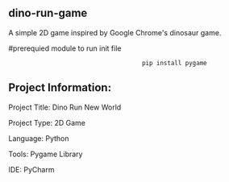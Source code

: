## dino-run-game
 A simple 2D game inspired by Google Chrome's dinosaur game.
  
#prerequied module to run init file
                                         
                                         pip install pygame
                                         
                                         
## Project Information:

Project Title: Dino Run New World

Project Type: 2D Game


Language: Python

Tools: Pygame Library

IDE: PyCharm
                               
